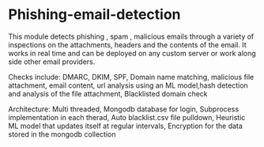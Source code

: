 # Phishing-email-detection
This module detects phishing , spam , malicious emails through a variety of inspections on the attachments, headers and the contents of the email. It works in real time and can be deployed on any custom server or work along side other email providers.

Checks include: 
DMARC, DKIM, SPF, Domain name matching, malicious file attachment, email content, url analysis using an ML model,hash detection and analysis of the file attachment, Blacklisted domain check

Architecture:
Multi threaded, Mongodb database for login, Subprocess implementation in each therad, Auto blacklist.csv file pulldown, Heuristic ML model that updates itself at regular intervals, Encryption for the data stored in the mongodb collection
